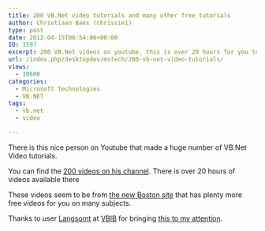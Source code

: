 ```yaml
---
title: 200 VB.Net video tutorials and many other free tutorials
author: Christiaan Baes (chrissie1)
type: post
date: 2012-04-15T06:54:00+00:00
ID: 1597
excerpt: 200 VB.Net videos on youtube, this is over 20 hours for you to see.
url: /index.php/desktopdev/mstech/200-vb-net-video-tutorials/
views:
  - 10600
categories:
  - Microsoft Technologies
  - VB.NET
tags:
  - vb.net
  - video

---
```

There is this nice person on Youtube that made a huge number of VB.Net Video tutorials. 

You can find the [200 videos on his channel][1]. There is over 20 hours of videos available there

These videos seem to be from [the new Boston site][2] that has plenty more free videos for you on many subjects.

Thanks to user [Langsomt][3] at [VBIB][4] for bringing [this to my attention][5].

 [1]: http://www.youtube.com/playlist?list=PLFEA942671027B360&feature=plcp
 [2]: http://thenewboston.org/tutorials.php
 [3]: http://www.vbib.be/index.php?/user/2261-langsomt/
 [4]: http://www.vbib.be/
 [5]: http://www.vbib.be/index.php?/topic/10890-gratis-vb-2010-video-tutorials/page__pid__59765#entry59765